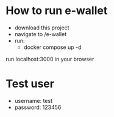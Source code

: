 # How to run e-wallet

- download this project
- navigate to /e-wallet
- run:
  - docker compose up -d

run localhost:3000 in your browser

# Test user

- username: test
- password: 123456
